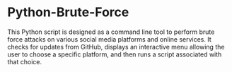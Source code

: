 # Python-Brute-Force
This Python script is designed as a command line tool to perform brute force attacks on various social media platforms and online services. It checks for updates from GitHub, displays an interactive menu allowing the user to choose a specific platform, and then runs a script associated with that choice.
